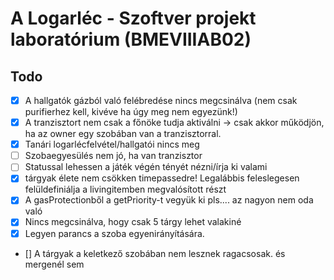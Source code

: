 # A Logarléc - Szoftver projekt laboratórium (BMEVIIIAB02)

## Todo

- [x] A hallgatók gázból való felébredése nincs megcsinálva (nem csak purifierhez kell, kivéve ha úgy meg nem egyezünk!)
- [x] A tranzisztort nem csak a főnöke tudja aktiválni -> csak akkor működjön, ha az owner egy szobában van a tranzisztorral.
- [x] Tanári logarlécfelvétel/hallgatói nincs meg
- [ ] Szobaegyesülés nem jó, ha van tranzisztor
- [ ] Statussal lehessen a játék végén tényét nézni/írja ki valami
- [x] tárgyak élete nem csökken timepassedre! Legalábbis feleslegesen felüldefiniálja a livingitemben megvalósított részt
- [x] A gasProtectionből a getPriority-t vegyük ki pls.... az nagyon nem oda való
- [x] Nincs megcsinálva, hogy csak 5 tárgy lehet valakiné
- [x] Legyen parancs a szoba egyenirányítására.
- [] A tárgyak a keletkező szobában nem lesznek ragacsosak. és mergenél sem
